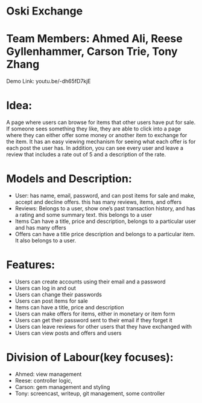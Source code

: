 # Oski Exchange
# Team Members: Ahmed Ali, Reese Gyllenhammer, Carson Trie, Tony Zhang
Demo Link: youtu.be/-dh65fD7kjE
# Idea:
A page where users can browse for items that other users have put for sale. If
someone sees something they like, they are able to click into a page where they can
either offer some money or another item to exchange for the item. It has an easy
viewing mechanism for seeing what each offer is for each post the user has. In
addition, you can see every user and leave a review that includes a rate out of 5 and
a description of the rate.
# Models and Description:
- User:
has name, email, password, and can post items for sale and make, accept and
decline offers. this has many reviews, items, and offers
- Reviews:
Belongs to a user, show one’s past transaction history, and has a rating and
some summary text. this belongs to a user
- Items
Can have a title, price and description, belongs to a particular user and has
many offers
- Offers
can have a title price description and belongs to a particular item. It also
belongs to a user.
# Features:
- Users can create accounts using their email and a password
- Users can log in and out
- Users can change their passwords
- Users can post items for sale
- Items can have a title, price and description
- Users can make offers for items, either in monetary or item form
- Users can get their password sent to their email if they forget it
- Users can leave reviews for other users that they have exchanged with
- Users can view posts and offers and users
# Division of Labour(key focuses):
- Ahmed: view management
- Reese: controller logic,
- Carson: gem management and styling
- Tony: screencast, writeup, git management, some controller
